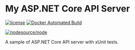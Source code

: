# My ASP.NET Core API Server

[![license](https://img.shields.io/github/license/ebaskoro/my-aspnetcore-api.svg?style=plastic)]()
[![Docker Automated Build](https://img.shields.io/docker/automated/ebaskoro/my-aspnetcore-api.svg?style=plastic)]()

[![nodesource/node](http://dockeri.co/image/ebaskoro/my-aspnetcore-api)](https://hub.docker.com/r/ebaskoro/my-aspnetcore-api/)

A sample of ASP.NET Core API server with xUnit tests.
